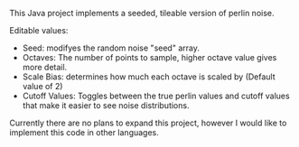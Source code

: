 This Java project implements a seeded, tileable version of perlin noise.

Editable values:
* Seed: modifyes the random noise "seed" array.
* Octaves: The number of points to sample, higher octave value gives more detail.
* Scale Bias: determines how much each octave is scaled by (Default value of 2)
* Cutoff Values: Toggles between the true perlin values and cutoff values that make it easier to see noise distributions.

Currently there are no plans to expand this project, however I would like to implement this code in other languages.